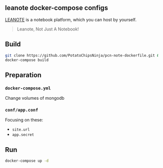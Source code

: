 ## leanote docker-compose configs

[LEANOTE](http://leanote.com/) is a notebook platform, which you can host by yourself.

> Leanote, Not Just A Notebook!

## Build

```bash
git clone https://github.com/PotatoChipsNinja/pcn-note-dockerfile.git && cd pcn-note-dockerfile
docker-compose build
```

## Preparation

### `docker-compose.yml`

Change volumes of mongodb

### `conf/app.conf`

Focusing on these:

- `site.url`
- `app.secret`

## Run

```bash
docker-compose up -d
```
